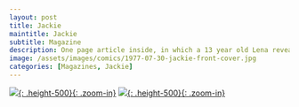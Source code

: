 ```yaml
---
layout: post
title: Jackie
maintitle: Jackie
subtitle: Magazine
description: One page article inside, in which a 13 year old Lena reveals the battle she has had with her weight, which she has now overcome, and that she had to watch out that she didn't become anorexic. She tell us that she loves Chinese food and shopping, but hates short skirts and flying.
image: /assets/images/comics/1977-07-30-jackie-front-cover.jpg
categories: [Magazines, Jackie]
---
```


[![](/assets/images/comics/1977-07-30-jackie-front-cover.jpg){: .height-500}{: .zoom-in}](/assets/images/comics/1977-07-30-jackie-front-cover.jpg)
[![](/assets/images/comics/1977-07-30-jackie-inside-page.jpg){: .height-500}{: .zoom-in}](/assets/images/comics/1977-07-30-jackie-inside-page.jpg)

